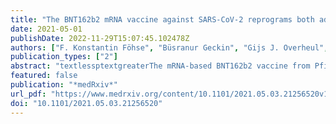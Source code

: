 ```yaml
---
title: "The BNT162b2 mRNA vaccine against SARS-CoV-2 reprograms both adaptive and innate immune responses"
date: 2021-05-01
publishDate: 2022-11-29T15:07:45.102478Z
authors: ["F. Konstantin Föhse", "Büsranur Geckin", "Gijs J. Overheul", "Josephine van de Maat", "Gizem Kilic", "Ozlem Bulut", "Helga Dijkstra", "Heidi Lemmers", "S. Andrei Sarlea", "Maartje Reijnders", "Jacobien Hoogerwerf", "Jaap ten Oever", "Elles Simonetti", "Frank L. van de Veerdonk", "Leo A. B. Joosten", "Bart L. Haagmans", "Reinout van Crevel", "Yang Li", "Ronald P. van Rij", "Corine GeurtsvanKessel", "Marien I. de Jonge", "Jorge Domínguez-Andrés", "Mihai G. Netea"]
publication_types: ["2"]
abstract: "textlessptextgreaterThe mRNA-based BNT162b2 vaccine from Pfizer/BioNTech was the first registered COVID-19 vaccine and has been shown to be up to 95% effective in preventing SARS-CoV-2 infections. Little is known about the broad effects of the new class of mRNA vaccines, especially whether they have combined effects on innate and adaptive immune responses. Here we confirmed that BNT162b2 vaccination of healthy individuals induced effective humoral and cellular immunity against several SARS-CoV-2 variants. Interestingly, however, the BNT162b2 vaccine also modulated the production of inflammatory cytokines by innate immune cells upon stimulation with both specific (SARS-CoV-2) and non-specific (viral, fungal and bacterial) stimuli. The response of innate immune cells to TLR4 and TLR7/8 ligands was lower after BNT162b2 vaccination, while fungi-induced cytokine responses were stronger. In conclusion, the mRNA BNT162b2 vaccine induces complex functional reprogramming of innate immune responses, which should be considered in the development and use of this new class of vaccines.textless/ptextgreater"
featured: false
publication: "*medRxiv*"
url_pdf: "https://www.medrxiv.org/content/10.1101/2021.05.03.21256520v1"
doi: "10.1101/2021.05.03.21256520"
---
```


